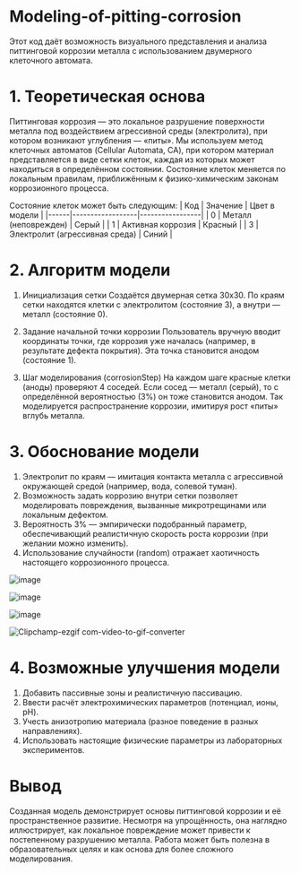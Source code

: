 # Modeling-of-pitting-corrosion
Этот код даёт возможность визуального представления и анализа питтинговой коррозии металла с использованием двумерного клеточного автомата.

# 1. Теоретическая основа
Питтинговая коррозия — это локальное разрушение поверхности металла под воздействием агрессивной среды (электролита), при котором возникают углубления — «питы». Мы используем метод клеточных автоматов (Cellular Automata, CA), при котором материал представляется в виде сетки клеток, каждая из которых может находиться в определённом состоянии. Состояние клеток меняется по локальным правилам, приближённым к физико-химическим законам коррозионного процесса.

Состояние клеток может быть следующим:
| Код | Значение         | Цвет в модели   |
|------|------------------|-----------------|
| 0  | Металл (неповрежден)   | Серый           |
| 1  | Активная коррозия  | Красный         |
| 3  | Электролит (агрессивная среда)      | Синий           |

# 2. Алгоритм модели

1. Инициализация сетки
Создаётся двумерная сетка 30x30. По краям сетки находятся клетки с электролитом (состояние 3), а внутри — металл (состояние 0).

2. Задание начальной точки коррозии
Пользователь вручную вводит координаты точки, где коррозия уже началась (например, в результате дефекта покрытия). Эта точка становится анодом (состояние 1).

3. Шаг моделирования (corrosionStep)
На каждом шаге красные клетки (аноды) проверяют 4 соседей. Если сосед — металл (серый), то с определённой вероятностью (3%) он тоже становится анодом. Так моделируется распространение коррозии, имитируя рост «питы» вглубь металла.

# 3. Обоснование модели
  1. Электролит по краям — имитация контакта металла с агрессивной окружающей средой (например, вода, солевой туман).
  2. Возможность задать коррозию внутри сетки позволяет моделировать повреждения, вызванные микротрещинами или локальным дефектом.
  3. Вероятность 3% — эмпирически подобранный параметр, обеспечивающий реалистичную скорость роста коррозии (при желании можно изменить).
  4. Использование случайности (random) отражает хаотичность настоящего коррозионного процесса.

![image](https://github.com/user-attachments/assets/ec297344-9fd0-4822-bf0b-21a77354046c)

![image](https://github.com/user-attachments/assets/5bd792e9-9739-4758-944d-7e028404cf2a)

![image](https://github.com/user-attachments/assets/9b564725-98c1-4f8d-aab0-a7fbcc62ef64)

![Clipchamp-ezgif com-video-to-gif-converter](https://github.com/user-attachments/assets/d3cd53ec-012d-4a2b-98b0-5a8a2f5bb7eb)


# 4. Возможные улучшения модели
 1. Добавить пассивные зоны и реалистичную пассивацию.
 2. Ввести расчёт электрохимических параметров (потенциал, ионы, pH).
 3. Учесть анизотропию материала (разное поведение в разных направлениях).
 4. Использовать настоящие физические параметры из лабораторных экспериментов.

# Вывод
Созданная модель демонстрирует основы питтинговой коррозии и её пространственное развитие. Несмотря на упрощённость, она наглядно иллюстрирует, как локальное повреждение может привести к постепенному разрушению металла. Работа может быть полезна в образовательных целях и как основа для более сложного моделирования.


